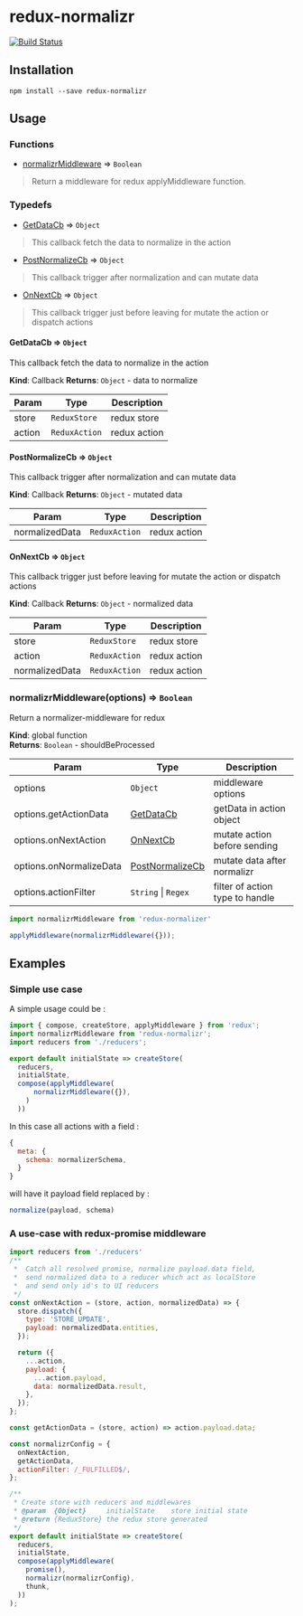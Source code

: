 # redux-normalizr
[![Build Status](https://travis-ci.org/anonkey/redux-normalizr.svg?branch=master)](https://travis-ci.org/anonkey/redux-normalizr)

## Installation
`npm install --save redux-normalizr`

## Usage
### Functions

 - [normalizrMiddleware](#normalizrMiddleware) ⇒ ```Boolean```

 >Return a middleware for redux applyMiddleware function.

### Typedefs

 - [GetDataCb](#GetDataCb) ⇒ ```Object```

  > This callback fetch the data to normalize in the action


 - [PostNormalizeCb](#PostNormalizeCb) ⇒ ```Object```

  > This callback trigger after normalization and can mutate data

 - [OnNextCb](#OnNextCb) ⇒ ```Object```
  > This callback trigger just before leaving for mutate the action or dispatch actions

#### GetDataCb ⇒ ```Object```
This callback fetch the data to normalize in the action

**Kind**: Callback
**Returns**: ```Object``` - data to normalize  

| Param | Type | Description |
| --- | --- | --- |
| store | ```ReduxStore``` | redux store |
| action | ```ReduxAction``` | redux action |

<a name="PostNormalizeCb"></a>

#### PostNormalizeCb ⇒ ```Object```
This callback trigger after normalization and can mutate data

**Kind**: Callback
**Returns**: ```Object``` - mutated data  

| Param | Type | Description |
| --- | --- | --- |
| normalizedData | ```ReduxAction``` | redux action |

<a name="OnNextCb"></a>

#### OnNextCb ⇒ ```Object```
This callback trigger just before leaving for mutate the action or dispatch actions

**Kind**: Callback
**Returns**: ```Object``` - normalized data  

| Param | Type | Description |
| --- | --- | --- |
| store | ```ReduxStore``` | redux store |
| action | ```ReduxAction``` | redux action |
| normalizedData | ```ReduxAction``` | redux action |

### normalizrMiddleware(options) ⇒ ```Boolean```
Return a normalizer-middleware for redux

**Kind**: global function  
**Returns**: ```Boolean``` - shouldBeProcessed  

| Param | Type | Description |
| --- | --- | --- |
| options | ```Object``` | middleware options |
| options.getActionData | [GetDataCb](#GetDataCb) | getData in action object |
| options.onNextAction | [OnNextCb](#OnNextCb) | mutate action before sending |
| options.onNormalizeData | [PostNormalizeCb](#PostNormalizeCb) | mutate data after normalizr |
| options.actionFilter | ```String``` \| ```Regex``` | filter of action type to handle |

```js
import normalizrMiddleware from 'redux-normalizer'

applyMiddleware(normalizrMiddleware({}));
```

## Examples

### Simple use case

A simple usage could be :

```js
import { compose, createStore, applyMiddleware } from 'redux';
import normalizrMiddleware from 'redux-normalizr';
import reducers from './reducers';

export default initialState => createStore(
  reducers,
  initialState,
  compose(applyMiddleware(
      normalizrMiddleware({}),
    )
  ))
```

In this case all actions with a field :
```js
{
  meta: {
    schema: normalizerSchema,
  }
}
```
will have it payload field replaced by :
```js
normalize(payload, schema)
```

### A use-case with redux-promise middleware


```js
import reducers from './reducers'
/**
 *  Catch all resolved promise, normalize payload.data field,
 *  send normalized data to a reducer which act as localStore
 *  and send only id's to UI reducers
 */
const onNextAction = (store, action, normalizedData) => {
  store.dispatch({
    type: 'STORE_UPDATE',
    payload: normalizedData.entities,
  });

  return ({
    ...action,
    payload: {
      ...action.payload,
      data: normalizedData.result,
    },
  });
};

const getActionData = (store, action) => action.payload.data;

const normalizrConfig = {
  onNextAction,
  getActionData,
  actionFilter: /_FULFILLED$/,
};

/**
 * Create store with reducers and middlewares
 * @param  {Object}     initialState    store initial state
 * @return {ReduxStore} the redux store generated
 */
export default initialState => createStore(
  reducers,
  initialState,
  compose(applyMiddleware(
    promise(),
    normalizr(normalizrConfig),
    thunk,
  ))
);

```
